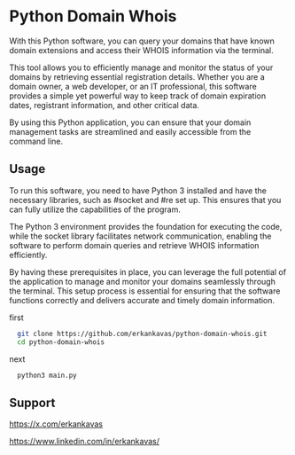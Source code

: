 # Python Domain Whois

With this Python software, you can query your domains that have known domain extensions and access their WHOIS information via the terminal.

This tool allows you to efficiently manage and monitor the status of your domains by retrieving essential registration details. Whether you are a domain owner, a web developer, or an IT professional, this software provides a simple yet powerful way to keep track of domain expiration dates, registrant information, and other critical data.

By using this Python application, you can ensure that your domain management tasks are streamlined and easily accessible from the command line.

## Usage

To run this software, you need to have Python 3 installed and have the necessary libraries, such as #socket and #re set up. This ensures that you can fully utilize the capabilities of the program. 

The Python 3 environment provides the foundation for executing the code, while the socket library facilitates network communication, enabling the software to perform domain queries and retrieve WHOIS information efficiently. 

By having these prerequisites in place, you can leverage the full potential of the application to manage and monitor your domains seamlessly through the terminal. This setup process is essential for ensuring that the software functions correctly and delivers accurate and timely domain information.

first

```bash
  git clone https://github.com/erkankavas/python-domain-whois.git
  cd python-domain-whois
```

next

```bash
  python3 main.py
```

## Support

https://x.com/erkankavas

https://www.linkedin.com/in/erkankavas/
